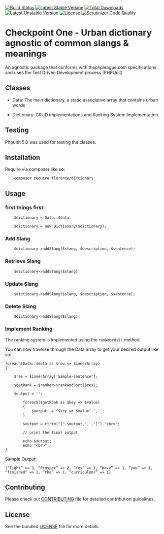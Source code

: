 
[![Build Status](https://travis-ci.org/andela-fokosun/Checkpoint1.svg)](https://travis-ci.org/andela-fokosun/Checkpoint1) [![Latest Stable Version](https://poser.pugx.org/florence/dictionary/v/stable)](https://packagist.org/packages/florence/dictionary) [![Total Downloads](https://poser.pugx.org/florence/dictionary/downloads)](https://packagist.org/packages/florence/dictionary) [![Latest Unstable Version](https://poser.pugx.org/florence/dictionary/v/unstable)](https://packagist.org/packages/florence/dictionary) [![License](https://poser.pugx.org/florence/dictionary/license)](https://packagist.org/packages/florence/dictionary)
[![Scrutinizer Code Quality](https://scrutinizer-ci.com/g/andela-fokosun/Checkpoint1/badges/quality-score.png?b=master)](https://scrutinizer-ci.com/g/andela-fokosun/Checkpoint1/?branch=master)

# Checkpoint One - Urban dictionary agnostic of common slangs & meanings

An agnostic package that conforms with thephpleague.com specifications and uses the Test Driven Development process (PHPUnit)

## Classes
- Data: 
The main dictionary, a static associative array that contains urban words

- Dictionary: 
CRUD implementations and Ranking System Implementation.

## Testing
 Phpunit 5.0 was used for testing the classes.

## Installation

Require via composer like so:

```
    composer require florence/dictionary
```

## Usage

### first things first:

```
    $dictionary = Data::$data;

    $dictionary = new Dictionary($dictionary); 

```

### Add Slang

```
    $dictionary->addSlang($slang, $description, $sentence);
```

### Retrieve Slang

```
    $dictionary->addSlang($slang);
```

### Update Slang

```
    $dictionary->addSlang($slang, $description, $sentence);
```

### Delete Slang

```
    $dictionary->addSlang($slang);
```



### Implement Ranking

The ranking system is implemented using the ``rankWords()`` method.

You can now traverse through the Data array to get your desired output like so:

```
foreach(Data::$data as $row => $innerArray)
{   

    $res = $innerArray['Sample-sentence'];

    $getRank = $ranker->rankAndSort($res);

    $output = '';

        foreach($getRank as $key => $value)
        {
            $output .= "$key => $value".', ';
        }

        $output = rtrim("[".$output,','."]")."<br>";

        // print the final output

        echo $output;
        echo "<br>";
}
```

Sample Output:
```
[“Tight” => 3, “Prosper” => 2, “Yes” => 1, “Have” => 1, “you” => 1, “finished” => 1, “the” => 1, “curriculum?” => 1]

```



## Contributing
Please check out [CONTRIBUTING](CONTRIBUTING.md) file for detailed contribution guidelines.


## License
See the bundled [LICENSE](LICENSE.md) file for more details.
